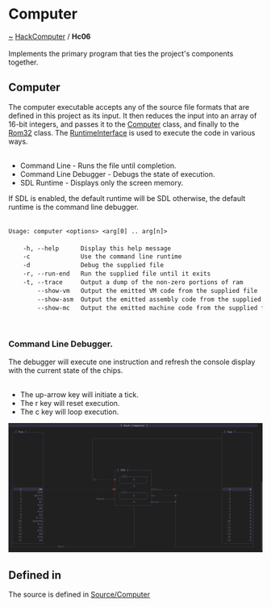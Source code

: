 <a id="computer"></a>
<h1>Computer</h1>
<a id="hc06"></a>
<a href="https://github.com/CharlesCarley/HackComputer#~">~</a>
<a href="index.md#index">HackComputer</a>
<span class="inline-text">/</span>
<span class="bold-text"><b>Hc06</b></span>
<br/>
<br/>
<span class="inline-text">Implements the primary program that ties the project&apos;s components together.</span>
<a id="computer"></a>
<h2>Computer</h2>
<span class="inline-text">The computer executable accepts any of the source file formats that are defined in this project as its input. It then reduces the input into an array of 16-bit integers, and passes it to the </span>
<a href="namespaceHack_1_1Computer.md#computer">Computer</a>
<span class="inline-text"> class, and finally to the </span>
<a href="classHack_1_1Chips_1_1Rom32.md#rom32">Rom32</a>
<span class="inline-text"> class. The </span>
<a href="classHack_1_1Computer_1_1RuntimeInterface.md#runtimeinterface">RuntimeInterface</a>
<span class="inline-text"> is used to execute the code in various ways. </span>
<br/>
<br/>
<ul>
<li><span class="inline-text">Command Line - Runs the file until completion.</span>
</li>
<li><span class="inline-text">Command Line Debugger - Debugs the state of execution.</span>
</li>
<li><span class="inline-text">SDL Runtime - Displays only the screen memory.</span>
</li>
</ul>
<span class="inline-text">If SDL is enabled, the default runtime will be SDL otherwise, the default runtime is the command line debugger.</span>
<br/>
<br/>

```txt
Usage: computer <options> <arg[0] .. arg[n]>

    -h, --help      Display this help message
    -c              Use the command line runtime
    -d              Debug the supplied file
    -r, --run-end   Run the supplied file until it exits
    -t, --trace     Output a dump of the non-zero portions of ram
        --show-vm   Output the emitted VM code from the supplied file
        --show-asm  Output the emitted assembly code from the supplied file
        --show-mc   Output the emitted machine code from the supplied file
```
<br/>
<a id="command-line-debugger."></a>
<h3>Command Line Debugger.</h3>
<span class="inline-text">The debugger will execute one instruction and refresh the console display with the current state of the chips. </span>
<br/>
<br/>
<ul>
<li><span class="inline-text">The up-arrow key will initiate a tick.</span>
</li>
<li><span class="inline-text">The r key will reset execution.</span>
</li>
<li><span class="inline-text">The c key will loop execution.</span>
</li>
</ul>
<img src="../images/Debugger.png"/><a id="hc06_1hc06defined"></a>
<a id="defined-in"></a>
<h2>Defined in</h2>
<span class="inline-text">The source is defined in </span>
<a href="../../Source/Computer#source-computer">Source/Computer</a>
<br/>
</div>
</div>
</body>
</html>

